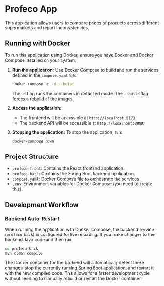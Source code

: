 # Profeco App

This application allows users to compare prices of products across different supermarkets and report inconsistencies.

## Running with Docker

To run this application using Docker, ensure you have Docker and Docker Compose installed on your system.

1.  **Run the application:**
    Use Docker Compose to build and run the services defined in the `compose.yaml` file:
    ```bash
    docker-compose up -d --build
    ```
    The `-d` flag runs the containers in detached mode. The `--build` flag forces a rebuild of the images.

2.  **Access the application:**
    *   The frontend will be accessible at `http://localhost:5173`.
    *   The backend API will be accessible at `http://localhost:8080`.

3.  **Stopping the application:**
    To stop the application, run:
    ```bash
    docker-compose down
    ```

## Project Structure

*   `profeco-front`: Contains the React frontend application.
*   `profeco-back`: Contains the Spring Boot backend application.
*   `compose.yaml`: Docker Compose file to orchestrate the services.
*   `.env`: Environment variables for Docker Compose (you need to create this).

## Development Workflow

### Backend Auto-Restart

When running the application with Docker Compose, the backend service (`profeco-back`) is configured for live reloading. If you make changes to the backend Java code and then run:

```bash
cd profeco-back
mvn clean compile
```

The Docker container for the backend will automatically detect these changes, stop the currently running Spring Boot application, and restart it with the new compiled code. This allows for a faster development cycle without needing to manually rebuild or restart the Docker container.
